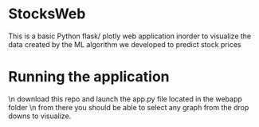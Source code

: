 # StocksWeb
This is a basic Python flask/ plotly web application inorder to visualize the data created by the ML algorithm we developed to predict stock prices
# Running the application 
\n download this repo and launch the app.py file located in the webapp folder
\n from there you should be able to select any graph from the drop downs to visualize. 
